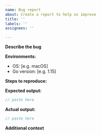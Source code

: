 ```yaml
---
name: Bug report
about: Create a report to help us improve
title: ''
labels: ''
assignees: ''

---
```


**Describe the bug**

<!-- A clear and concise description of what the bug is. -->

**Environments:**

- OS: [e.g. macOS]
- Go version: [e.g. 1.15]

**Steps to reproduce:**

<!-- Go code, or a link to the minimal reproducible repository. -->

**Expected output:**

```go
// paste here
```

**Actual output:**

```go
// paste here
```

**Additional context**

<!-- Add any other context about the problem here. -->
